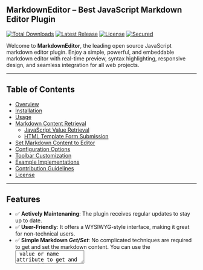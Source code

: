 ## MarkdownEditor – Best JavaScript Markdown Editor Plugin

[![Total Downloads](https://img.shields.io/npm/dt/markdown-text-editor.svg)](https://www.npmjs.com/package/markdown-text-editor)
[![Latest Release](https://img.shields.io/npm/v/markdown-text-editor.svg)](https://github.com/nezanuha/markdown-text-editor/releases)
[![License](https://img.shields.io/npm/l/markdown-text-editor.svg)](https://github.com/nezanuha/markdown-text-editor/blob/master/LICENSE)
[![Secured](https://img.shields.io/badge/Security-Passed-green)](https://snyk.io/test/github/nezanuha/markdown-text-editor)

Welcome to **MarkdownEditor**, the leading open source JavaScript markdown editor plugin. Enjoy a simple, powerful, and embeddable markdown editor with real-time preview, syntax highlighting, responsive design, and seamless integration for all web projects.

---
## Table of Contents

- [Overview](#overview)
- [Installation](#installation)
- [Usage](#usage)
- [Markdown Content Retrieval](#markdown-content-retrieval)
  - [JavaScript Value Retrieval](#javascript-value-retrieval)
  - [HTML Template Form Submission](#html-template-form-submission)
- [Set Markdown Content to Editor](#set-markdown-content-to-editor)
- [Configuration Options](#configuration-options)
- [Toolbar Customization](#toolbar-customization)
- [Example Implementations](#full-html-example-implementations)
- [Contribution Guidelines](#contribute)
- [License](#license)

---
## Features

- ✅ **Actively Maintenaning**: The plugin receives regular updates to stay up to date. 
- ✅ **User-Friendly**: It offers a WYSIWYG-style interface, making it great for non-technical users.  
- ✅ **Simple Markdown _Get/Set_**: No complicated techniques are required to get and set the markdown content. You can use the <textarea> value or name attribute to get and set markdown content. 
- ✅ **Responsive**: The editor is fully responsive, providing a seamless experience across all screen sizes.  
- ✅ **RTL Support**: By default Right-to-Left (RTL) text is supported, making it ideal for languages like Arabic, Urdu, and Farsi.  
- ✅ **Module Support**: Supports ESM, UMD, and CommonJS modules, making it easy to integrate with different module systems.
- ✅ **Live Preview Mode**: Watch your markdown content render while you type, providing a real-time preview of formatting, links, images, and more.
- ✅ **Automatic Dark Mode Support**: The editor follows your system's or website's dark mode settings, giving a seamless experience.

---

## Overview

The MarkdownEditor Plugin is designed to be the **best, simple, and embeddable JavaScript markdown editor plugin** available. It is an open source project that boasts:

- **Real-time Preview:** See your markdown rendered instantly as you type.
- **Syntax Highlighting:** Enhanced readability with clear code and markdown formatting.
- **Easy Integration:** Seamlessly integrate into any web project with minimal setup.
- **Customizable Toolbar:** Dynamically configure and reorder toolbar options like **bold**, **italic**, and more.

---

## Installation

Integrating the MarkdownEditor Plugin into your project is straightforward. You can install it using NPM, import the JavaScript file directly, or use a CDN for rapid deployment.

### Install via NPM

For projects utilizing bundling tools like Webpack, run:

```bash
npm install markdown-text-editor
```

---

## Usage

After installation, import the `MarkdownEditor` class from the package:

```javascript
import MarkdownEditor from "markdown-text-editor";
```

### Basic Initialization

To get started, include a `<textarea>` element in your HTML and initialize the editor by targeting its container:

#### HTML

```html
<textarea class="editor-container"></textarea>
```

#### JavaScript

```javascript
const editor = new MarkdownEditor('.editor-container', {
    placeholder: 'Write your markdown...',
    toolbar: ['heading', 'bold', 'italic', 'strikethrough', 'ul', 'ol', 'checklist', 'blockquote', 'link', 'preview'],
});
```

---

## CSS Setup

import the CSS file directly in your js code:

```javascript
import 'markdown-text-editor/dist/markdown-text-editor.css';
```

### Using a CDN

Alternatively, include the following CDN links in your HTML:

#### JavaScript:

```html
<script src="https://cdn.jsdelivr.net/npm/markdown-text-editor@0.3.0/dist/markdown-text-editor.min.js"></script>
```

#### CSS:

```html
<link rel="stylesheet" href="https://cdn.jsdelivr.net/npm/markdown-text-editor@0.3.0/dist/markdown-text-editor.min.css">
```

---

## Markdown Content Retrieval

### JavaScript Value Retrieval

In this method, you can access the markdown content entered into the editor directly using JavaScript. This is helpful when you want to dynamically retrieve the value and process it in your application (e.g., displaying it elsewhere or sending it via AJAX).


#### HTML

```html
<form>
  <textarea class="editor-container h-48" rows="5"></textarea>
  <button type="button" id="submit-btn">Submit</button>
  <div class="output"></div>
</form>
```

#### JavaScript

```javascript
const editor = new MarkdownEditor('.editor-container', {
    placeholder: 'Start writing...',
    toolbar: ['bold', 'italic', 'preview'],
});

document.getElementById('submit-btn').addEventListener('click', function() {
    const markdownValue = document.querySelector('.editor-container').value;
    console.log(markdownValue);
    document.querySelector('.output').innerHTML = `<pre>${markdownValue}</pre>`;
});
```

### HTML Template Form Submission

If you prefer a traditional form submission approach (for example, in server-side applications like Django), you can integrate the markdown editor into a form that submits the value to the server for processing.

#### HTML (Form Submission)

```html
<form method="POST" action="/your-server-endpoint">
    <textarea class="editor-container h-48" rows="5" name="markdown"></textarea>
    <button type="submit">Submit</button>
</form>
```

you can retrieve the value from a traditional `<textarea>` in a form submission without any custom element. When the form is submitted, the content inside the `<textarea>` is automatically included as part of the form data, using the name attribute of the `<textarea>`. 

#### JavaScript (MarkdownEditor Initialization)

```javascript
const editor = new MarkdownEditor('.editor-container', {
    placeholder: 'Write your markdown...',
    toolbar: ['preview', 'bold', 'italic'],
});
```

## Set Markdown Content to Editor

```HTML
<form method="POST" action="/your-server-endpoint">
    <textarea class="editor-container h-48" rows="5" name="markdown">Add your markdown content here</textarea>
    <button type="submit">Submit</button>
</form>
```

## Configuration Options

Customize your Markdown editor by passing an `options` object during initialization. Below are some key configuration options:

| Option        | Type     | Default                      | Description                                               |
|---------------|----------|------------------------------|-----------------------------------------------------------|
| `placeholder` | `string` | `'Write your markdown...'`   | Sets the placeholder text for the textarea (optional, as you can also use the standard HTML textarea attribute)            |
| `toolbar`     | `array`  | `['heading', 'bold', 'italic', 'strikethrough', 'ul', 'ol', 'checklist', 'blockquote', 'link', 'image', 'preview']` | Determines which tools appear in the toolbar and their order. |

---

## Toolbar Customization

Tailor the toolbar to suit your needs by choosing which formatting options to include. The MarkdownEditor Plugin supports several tools, including:

- `bold`: Enables bold text formatting.
- `italic`: Enables italic text formatting.
- `strikethrough`: Allows text to be struck through.
- `ol`: (Ordered List): Converts text into a numbered list format.
- `ul`: (Unordered List): Converts text into a bullet point list.
- `checklist`: Adds checkboxes to your text, making it great for tasks, to-do lists, or tracking completion status.
- `image`: Allows you to insert images via markdown syntax.
- `link`: Lets you add hyperlinks to your text.
- `preview`: Toggles the real-time markdown preview.

**Example:**

```javascript
const editor = new MarkdownEditor('.editor-container', {
    placeholder: 'Start writing...',
    toolbar: [
      'bold',
      'italic',
      'strikethrough',
      'ul',
      'ol',
      'checklist',
      'image',
      'link',
      'preview'
    ],
});
```
### Advanced Image Upload

  * The image tool supports a `fileInput` configuration that allows:

    * `accept`: Array of allowed image file types (e.g., `'webp'`, `'avif'`).
    * `uploadUrl`: The endpoint where image files will be uploaded.
  * After a successful upload, the server must return the image path, which will be automatically populated in the URL field.

  **Usage example:**

  ```js
  const options = {
      placeholder: 'Start writing...',
      toolbar: [
          'link',
          {
              image: {
                  fileInput: {
                      accept: ['webp', 'avif'],
                      uploadUrl: '/api/upload', // Your upload endpoint
                  },
              }
          },
          'preview'
      ],
  }
  const editor = new MarkdownEditor(element, options);
  ```
  * **If `fileInput` is not configured,** the image modal will default to only showing the `URL` and `alt text` fields.
   
     **Usage example:**
    
      ```js
      const options = {
          placeholder: 'Start writing...',
          toolbar: [
              'link',
              'image',
              'preview'
          ],
      }
      const editor = new MarkdownEditor(element, options);

### Image Alt Text Validation (`altInput`)

You can configure whether the alt text input for images in the markdown editor is required.

```js
{
  image: {
    fileInput: {
      accept: ['webp', 'avif'],
      uploadUrl: '/api/upload' // Your upload endpoint
    },
    altInput: {
      required: false // Optional: disables alt text validation (default is true)
    }
  }
}
```

* `required: true` (default): Enforces alt text input for better SEO and accessibility.
* `required: false`: Allows inserting images without alt text.

This configuration helps developers control alt text validation for each markdown editor instance. For example, when using multiple editors in the same app, you can define different alt text rules per instance.

---

**Tip:**
You can reorder or remove any toolbar buttons by modifying the toolbar array during initialization.

## Full HTML Example Implementations

Below is a complete HTML example demonstrating how to integrate the MarkdownEditor Plugin into your project:

```html
<!DOCTYPE html>
<html lang="en">
<head>
  <meta charset="UTF-8">
  <meta name="viewport" content="width=device-width, initial-scale=1.0">
  <title>Markdown Editor Example</title>
  <link rel="stylesheet" href="dist/markdown-editor-plugin.css">
</head>
<body>
  <textarea class="editor-container h-56" rows="6"></textarea>

  <script src="dist/markdown-editor-plugin.js"></script>
  <script>
    const editor = new MarkdownEditor('.editor-container', {
      placeholder: 'Type your markdown...',
      toolbar: [
        'bold',
        'italic',
        'strikethrough',
        'ul',
        'ol',
        'checklist',
        'image',
        'link',
         {
              image: {
                  fileInput: {
                      accept: ['webp', 'avif'],
                      uploadUrl: '/api/upload', // Your upload endpoint
                  },
              }
         },
        'preview'
      ],
    });
  </script>
</body>
</html>
```

### Webpack Integration Example

For projects using Webpack, import and initialize the editor as follows:

```javascript
import MarkdownEditor from 'markdown-text-editor';

const editor = new MarkdownEditor('.editor-container', {
    placeholder: 'Write markdown...',
    toolbar: [
      'bold',
      'italic',
      'strikethrough',
      'ul',
      'ol',
      'checklist',
      'image',
      'link',
      'preview'
    ],
});
```
---

## Contribute

Contributions to this **open source project** are highly encouraged! If you have bug fixes, feature enhancements, or new ideas, please consider opening an issue or submitting a pull request. Your help will ensure that this **best, simple, embeddable JavaScript markdown editor plugin** continues to evolve and serve the community with **real-time preview** and **syntax highlighting** capabilities.

---

## License

This project is released under the [MIT License](LICENSE).

---

Thank you for choosing the MarkdownEditor Plugin – your reliable, feature-rich solution for seamless markdown editing and content creation with **easy integration**. Happy coding!
